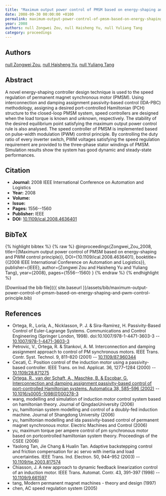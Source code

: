```yaml
---
title: "Maximum output power control of PMSM based on energy-shaping and PWM control principle"
date: 2008-09-30 00:00:00 +0100
permalink: maximum-output-power-control-of-pmsm-based-on-energy-shaping-and-pwm-control-principle
year: 2008
authors: null Zongwei Zou, null Haisheng Yu, null Yuliang Tang
category: proceedings
---
```

 
## Authors
[null Zongwei Zou](authors/zongwei-zou), [null Haisheng Yu](authors/haisheng-yu), [null Yuliang Tang](authors/yuliang-tang)
 
## Abstract
A novel energy-shaping controller design technique is used to the speed regulation of permanent magnet synchronous motor (PMSM). Using interconnection and damping assignment passivity-based control (IDA-PBC) methodology, assigning a desired port-controlled Hamiltonian (PCH) structure to the closed-loop PMSM system, speed controllers are designed when the load torque is known and unknown, respectively. The stability of the desired equilibrium point satisfying the maximum output power control rule is also analysed. The speed controller of PMSM is implemented based on pulse-width modulation (PWM) control principle. By controlling the duty ratio of every inverter switch, PWM voltages satisfying the speed regulation requirement are provided to the three-phase stator windings of PMSM. Simulation results show the system has good dynamic and steady-state performances.
 
## Citation
- **Journal:** 2008 IEEE International Conference on Automation and Logistics
- **Year:** 2008
- **Volume:** 
- **Issue:** 
- **Pages:** 1556--1560
- **Publisher:** IEEE
- **DOI:** [10.1109/ical.2008.4636401](https://doi.org/10.1109/ical.2008.4636401)
 
## BibTeX
{% highlight bibtex %}
{% raw %}
@inproceedings{Zongwei_Zou_2008,
  title={{Maximum output power control of PMSM based on energy-shaping and PWM control principle}},
  DOI={10.1109/ical.2008.4636401},
  booktitle={{2008 IEEE International Conference on Automation and Logistics}},
  publisher={IEEE},
  author={Zongwei Zou and Haisheng Yu and Yuliang Tang},
  year={2008},
  pages={1556--1560}
}
{% endraw %}
{% endhighlight %}
 
[Download the bib file]({{ site.baseurl }}/assets/bib/maximum-output-power-control-of-pmsm-based-on-energy-shaping-and-pwm-control-principle.bib)
 
## References
- Ortega, R., Loría, A., Nicklasson, P. J. & Sira-Ramírez, H. Passivity-Based Control of Euler-Lagrange Systems. Communications and Control Engineering (Springer London, 1998). doi:10.1007/978-1-4471-3603-3 -- [10.1007/978-1-4471-3603-3](https://doi.org/10.1007/978-1-4471-3603-3)
- Petrovic, V., Ortega, R. & Stankovi, A. M. Interconnection and damping assignment approach to control of PM synchronous motors. IEEE Trans. Contr. Syst. Technol. 9, 811–820 (2001) -- [10.1109/87.960344](https://doi.org/10.1109/87.960344)
- Cecati, C. Position control of the induction motor using a passivity-based controller. IEEE Trans. on Ind. Applicat. 36, 1277–1284 (2000) -- [10.1109/28.871275](https://doi.org/10.1109/28.871275)
- [Ortega, R., van der Schaft, A., Maschke, B. & Escobar, G. Interconnection and damping assignment passivity-based control of port-controlled Hamiltonian systems. Automatica 38, 585–596 (2002)](interconnection-and-damping-assignment-passivity-based-control-of-port-controlled-hamiltonian-systems) -- [10.1016/s0005-1098(01)00278-3](https://doi.org/10.1016/s0005-1098(01)00278-3)
- wang, modelling and simulation of induction motor control system based on hamiltonian theory. Journal of QingdaoUniversity (2006)
- yu, hamiltonian system modelling and control of a doubly-fed induction machine. Journal of Shangdong University (2006)
- yu, hamiltonian modelling and ida passivity-based control of permanent magnet synchronous motor. Electric Machines and Control (2006)
- yu, maximum torque per ampere control of pm synchronous motor based on portcontrolled hamiltonian system theory. Proceedings of the CSEE (2006)
- Yaolong Tan, Jie Chang & Hualin Tan. Adaptive backstepping control and friction compensation for ac servo with inertia and load uncertainties. IEEE Trans. Ind. Electron. 50, 944–952 (2003) -- [10.1109/tie.2003.817574](https://doi.org/10.1109/tie.2003.817574)
- Chiasson, J. A new approach to dynamic feedback linearization control of an induction motor. IEEE Trans. Automat. Contr. 43, 391–397 (1998) -- [10.1109/9.661597](https://doi.org/10.1109/9.661597)
- tang, Modern permanent magnet machines - theory and design (1997)
- chen, AC speed regulation system (2005)

